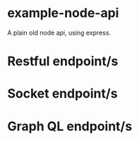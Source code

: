 # example-node-api

A plain old node api, using express.

# Restful endpoint/s 

# Socket endpoint/s

# Graph QL endpoint/s 